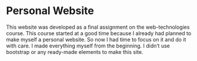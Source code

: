 # Personal Website

This website was developed as a final assignment on the web-technologies course. This course started at a good time because I already had planned to make myself a personal website. So now I had time to focus on it and do it with care. I made everything myself from the beginning. I didn’t use bootstrap or any ready-made elements to make this site.

